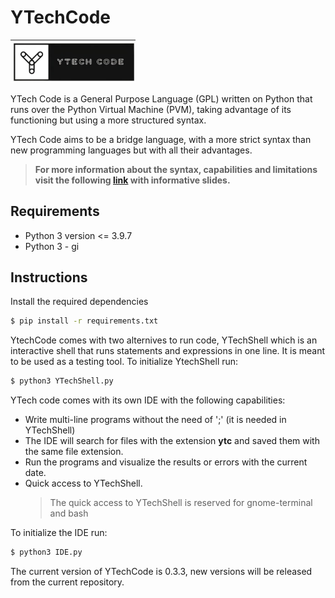 # YTechCode

<img src="./static/YTechCode.png"
     alt="YTechCode Logo"
     style="margin-right: 100px; width: 200px" />

YTech Code is a General Purpose Language (GPL) written on Python that runs over the Python Virtual Machine (PVM), taking advantage of its functioning but using a more structured syntax.

YTech Code aims to be a bridge language, with a more strict syntax than new programming languages but with all their advantages.

> **For more information about the syntax, capabilities and limitations visit the following [link](https://docs.google.com/presentation/d/1zxkYFwy2nthrWsdVpswIJLAEp7tq1e4L/edit?usp=sharing&ouid=106050235437320739420&rtpof=true&sd=true) with informative slides.** 

## Requirements

- Python 3 version <= 3.9.7
- Python 3 - gi
  
## Instructions

Install the required dependencies
```bash
$ pip install -r requirements.txt
```
YtechCode comes with two alternives to run code, YTechShell which is an interactive shell that runs statements and expressions in one line. It is meant to be used as a testing tool.
To initialize YtechShell run:
```bash
$ python3 YTechShell.py
```
YTech code comes with its own IDE with the following capabilities:

- Write multi-line programs without the need of ';' (it is needed in YTechShell)
- The IDE will search for files with the extension **ytc** and saved them with the same file extension.
- Run the programs and visualize the results or errors with the current date.
- Quick access to YTechShell.
  > The quick access to YTechShell is reserved for gnome-terminal and bash

To initialize the IDE run:

```bash
$ python3 IDE.py
```
The current version of YTechCode is 0.3.3, new versions will be released from the current repository.

